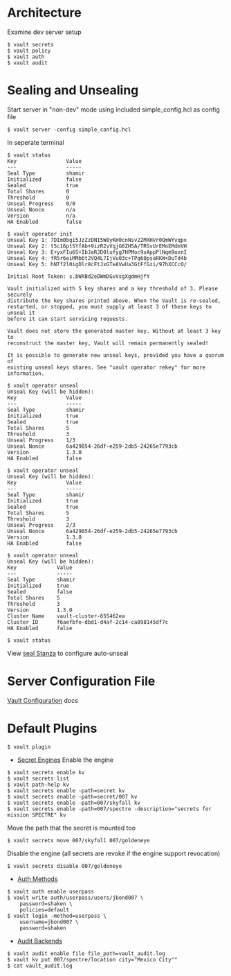 # Architecture
Examine dev server setup
```shell script
$ vault secrets
$ vault policy
$ vault auth
$ vault audit
```

# Sealing and Unsealing
Start server in "non-dev" mode using included simple_config.hcl as config file
```shell script
$ vault server -config simple_config.hcl
```
In seperate terminal
```shell script
$ vault status
Key                Value
---                -----
Seal Type          shamir
Initialized        false
Sealed             true
Total Shares       0
Threshold          0
Unseal Progress    0/0
Unseal Nonce       n/a
Version            n/a
HA Enabled         false

$ vault operator init
Unseal Key 1: 7DIm0bgi5JzZzDN15W8yKH0cnNsv22MXHVr0QmWYvqpx
Unseal Key 2: t5c16ptSYfAb+9izR2vVqjG6ZH5A/TRSvUrEMoEMdmVH
Unseal Key 3: E+yxFIu6S+IbJaRJD0lufyg7HPMoc9xAppPlNqm9oxnI
Unseal Key 4: fR5r6eiMMb6t2VQ4L7IjVu03c+TPq60psaRKW+DuTd4b
Unseal Key 5: hNTf2l0igDlr8cFtJxGTeAVwUa3GtFfGzi/97hXCCcO/

Initial Root Token: s.bWXBd2eDWmDGvVsgXgdmHjfY

Vault initialized with 5 key shares and a key threshold of 3. Please securely
distribute the key shares printed above. When the Vault is re-sealed,
restarted, or stopped, you must supply at least 3 of these keys to unseal it
before it can start servicing requests.

Vault does not store the generated master key. Without at least 3 key to
reconstruct the master key, Vault will remain permanently sealed!

It is possible to generate new unseal keys, provided you have a quorum of
existing unseal keys shares. See "vault operator rekey" for more information.

$ vault operator unseal
Unseal Key (will be hidden): 
Key                Value
---                -----
Seal Type          shamir
Initialized        true
Sealed             true
Total Shares       5
Threshold          3
Unseal Progress    1/3
Unseal Nonce       6a429854-26df-e259-2db5-24265e7793cb
Version            1.3.0
HA Enabled         false

$ vault operator unseal
Unseal Key (will be hidden): 
Key                Value
---                -----
Seal Type          shamir
Initialized        true
Sealed             true
Total Shares       5
Threshold          3
Unseal Progress    2/3
Unseal Nonce       6a429854-26df-e259-2db5-24265e7793cb
Version            1.3.0
HA Enabled         false

$ vault operator unseal
Unseal Key (will be hidden): 
Key             Value
---             -----
Seal Type       shamir
Initialized     true
Sealed          false
Total Shares    5
Threshold       3
Version         1.3.0
Cluster Name    vault-cluster-655462ea
Cluster ID      f6aefbfe-dbd1-d4af-2c14-ca098145df7c
HA Enabled      false

$ vault status
```
View [seal Stanza](https://www.vaultproject.io/docs/configuration/seal/index.html) to configure auto-unseal

# Server Configuration File
[Vault Configuration](https://www.vaultproject.io/docs/configuration/index.html) docs

# Default Plugins

```shell script
$ vault plugin
```
* [Secret Engines](https://www.vaultproject.io/docs/secrets/index.html)
Enable the engine
```shell script
$ vault secrets enable kv
$ vault secrets list
$ vault path-help kv
$ vault secrets enable -path=secret kv
$ vault secrets enable -path=secret/007 kv
$ vault secrets enable -path=007/skyfall kv
$ vault secrets enable -path=007/spectre -description="secrets for mission SPECTRE" kv
```
Move the path that the secret is mounted too
```shell script
$ vault secrets move 007/skyfall 007/goldeneye
```
Disable the engine (all secrets are revoke if the engine support revocation)
```shell script
$ vault secrets disable 007/goldeneye
```
* [Auth Methods](https://www.vaultproject.io/docs/auth/index.html)
```shell script
$ vault auth enable userpass
$ vault write auth/userpass/users/jbond007 \
    password=shaken \
    policies=default
$ vault login -method=userpass \
    username=jbond007 \
    password=shaken
```
* [Audit Backends](https://www.vaultproject.io/docs/audit/index.html)
```shell script
$ vault audit enable file file_path=vault_audit.log
$ vault kv put 007/spectre/location city="Mexico City"" 
$ cat vault_audit.log
```

